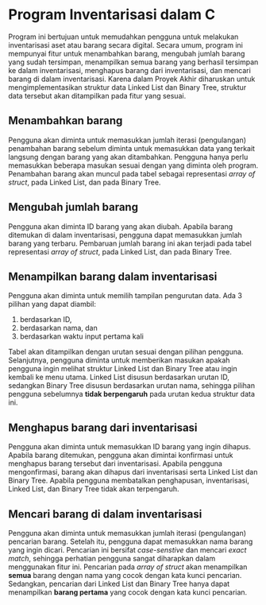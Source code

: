 # Program Inventarisasi dalam C
Program ini bertujuan untuk memudahkan pengguna untuk melakukan inventarisasi aset atau barang secara digital. 
Secara umum, program ini mempunyai fitur untuk menambahkan barang, mengubah jumlah barang yang sudah tersimpan, menampilkan semua barang yang berhasil tersimpan ke dalam inventarisasi, menghapus barang dari inventarisasi, dan mencari barang di dalam inventarisasi.
Karena dalam Proyek Akhir diharuskan untuk mengimplementasikan struktur data Linked List dan Binary Tree, struktur data tersebut akan ditampilkan pada fitur yang sesuai.

## Menambahkan barang
Pengguna akan diminta untuk memasukkan jumlah iterasi (pengulangan) penambahan barang sebelum diminta untuk memasukkan data yang terkait langsung dengan barang yang akan ditambahkan. Pengguna hanya perlu memasukkan beberapa masukan sesuai dengan yang diminta oleh program. Penambahan barang akan muncul pada tabel sebagai representasi *array of struct*, pada Linked List, dan pada Binary Tree.

## Mengubah jumlah barang
Pengguna akan diminta ID barang yang akan diubah. Apabila barang ditemukan di dalam inventarisasi, pengguna dapat memasukkan jumlah barang yang terbaru. Pembaruan jumlah barang ini akan terjadi pada tabel representasi *array of struct*, pada Linked List, dan pada Binary Tree.

## Menampilkan barang dalam inventarisasi
Pengguna akan diminta untuk memilih tampilan pengurutan data. Ada 3 pilihan yang dapat diambil:
1. berdasarkan ID,
2. berdasarkan nama, dan
3. berdasarkan waktu input pertama kali

Tabel akan ditampilkan dengan urutan sesuai dengan pilihan pengguna.
Selanjutnya, pengguna diminta untuk memberikan masukan apakah pengguna ingin melihat struktur Linked List dan Binary Tree atau ingin kembali ke menu utama. Linked List disusun berdasarkan urutan ID, sedangkan Binary Tree disusun berdasarkan urutan nama, sehingga pilihan pengguna sebelumnya **tidak berpengaruh** pada urutan kedua struktur data ini.

## Menghapus barang dari inventarisasi
Pengguna akan diminta untuk memasukkan ID barang yang ingin dihapus. Apabila barang ditemukan, pengguna akan dimintai konfirmasi untuk menghapus barang tersebut dari inventarisasi. Apabila pengguna mengonfirmasi, barang akan dihapus dari inventarisasi serta Linked List dan Binary Tree. Apabila pengguna membatalkan penghapusan, inventarisasi, Linked List, dan Binary Tree tidak akan terpengaruh.

## Mencari barang di dalam inventarisasi
Pengguna akan diminta untuk memasukkan jumlah iterasi (pengulangan) pencarian barang. Setelah itu, pengguna dapat memasukkan nama barang yang ingin dicari. Pencarian ini bersifat *case-senstive* dan mencari *exact match*, sehingga perhatian pengguna sangat diharapkan dalam menggunakan fitur ini. Pencarian pada *array of struct* akan menampilkan **semua** barang dengan nama yang cocok dengan kata kunci pencarian. Sedangkan, pencarian dari Linked List dan Binary Tree hanya dapat menampilkan **barang pertama** yang cocok dengan kata kunci pencarian.
